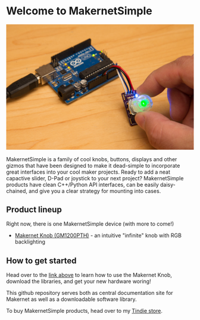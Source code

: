 # Welcome to MakernetSimple

![Product image](extras/product-documentation/Knob/GM1200PTG-with-uno.jpg)

MakernetSimple is a family of cool knobs, buttons, displays and other gizmos that have been designed to make it dead-simple to incorporate great interfaces into your cool maker projects. Ready to add a neat capactive slider, D-Pad or joystick to your next project? MakernetSimple products have clean C++/Python API interfaces, can be easily daisy-chained, and give you a clear strategy for mounting into cases.

## Product lineup

Right now, there is one MakernetSimple device (with more to come!)

* [Makernet Knob (GM1200PTH)](extras/product-documentation/Knob/Makernet-Knob-GM1200PTH.md) - an intuitive "infinite" knob with RGB backlighting

## How to get started

Head over to the [link above](extras/product-documentation/Knob/Makernet-Knob-GM1200PTH.md) to learn how to use the Makernet Knob, download the libraries, and get your new hardware woring!

This github repository serves both as central documentation site for Makernet as well as a downloadable software library. 

To buy MakernetSimple products, head over to my [Tindie store](https://www.tindie.com/products/jgilbert/makernet-knob/). 